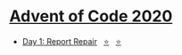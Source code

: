 # [Advent of Code 2020](https://adventofcode.com/2020)

- [Day 1: Report Repair](https://adventofcode.com/2020/day/1) &nbsp; [⭐](day01/part1.py) &nbsp; [⭐](day01/part2.py)
